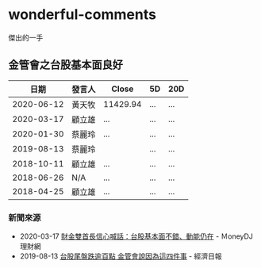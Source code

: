 # wonderful-comments
傑出的一手

## 金管會之台股基本面良好

日期 | 發言人 | Close | 5D | 20D
---- | ---- | ---- | ---- | ----
2020-06-12 | 黃天牧 | 11429.94  | ... | ...
2020-03-17 | 顧立雄 | ... | ... | ...
2020-01-30 | 蔡麗玲 | ... | ... | ...
2019-08-13 | 蔡麗玲 |  | ... | ...
2018-10-11 | 顧立雄 | ... | ... | ...
2018-06-26 | N/A | ... | ... | ...
2018-04-25 | 顧立雄 | ... | ... | ...

### 新聞來源

* 2020-03-17 [財金雙首長信心喊話：台股基本面不錯、動能仍在](https://www.moneydj.com/KMDJ/News/NewsViewer.aspx?a=b7810678-3bb5-4008-ac4f-1eeccc2d3078) - ＭoneyDJ 理財網
* 2019-08-13 [台股尾盤跌逾百點 金管會說因為這四件事](https://money.udn.com/money/story/5607/3986797) - 經濟日報
